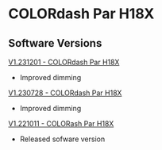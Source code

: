 # COLORdash Par H18X

## Software Versions

[V1.231201 - COLORdash Par H18X](https://github.com/Chauvet-Pro/COLORDASHPARH18X/blob/a1ed2cf2208946a29b742ddb34dd70cd6d094ee4/firmware/V1.231201.zip)
- Improved dimming

[V1.230728 - COLORdash Par H18X](https://github.com/Chauvet-Pro/COLORDASHPARH18X/blob/a1ed2cf2208946a29b742ddb34dd70cd6d094ee4/firmware/V1.230728.zip)
- Improved dimming

[V1.221011 - COLORash Par H18X](https://github.com/Chauvet-Pro/COLORDASHPARH18X/blob/a1ed2cf2208946a29b742ddb34dd70cd6d094ee4/firmware/V1.221011.zip)
- Released sofware version
